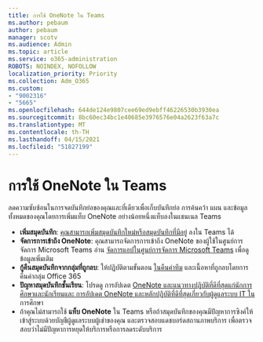 ```yaml
---
title: การใช้ OneNote ใน Teams
ms.author: pebaum
author: pebaum
manager: scotv
ms.audience: Admin
ms.topic: article
ms.service: o365-administration
ROBOTS: NOINDEX, NOFOLLOW
localization_priority: Priority
ms.collection: Adm_O365
ms.custom:
- "9002316"
- "5665"
ms.openlocfilehash: 644de124e9807cee69ed9ebff46226530b3930ea
ms.sourcegitcommit: 8bc60ec34bc1e40685e3976576e04a2623f63a7c
ms.translationtype: MT
ms.contentlocale: th-TH
ms.lasthandoff: 04/15/2021
ms.locfileid: "51827199"
---
```

# <a name="using-onenote-in-teams"></a>การใช้ OneNote ใน Teams

ลดความซับซ้อนในการจดบันทึกย่อของคุณและที่เดียวเพื่อเก็บบันทึกย่อ การค้นคว้า แผน และข้อมูลทั้งหมดของคุณโดยการเพิ่มแท็บ OneNote อย่างน้อยหนึ่งแท็บลงในแชนเนล Teams

- **เพิ่มสมุดบันทึก**: [คุณสามารถเพิ่มสมุดบันทึกใหม่หรือสมุดบันทึกที่มีอยู่](https://support.microsoft.com/office/add-a-onenote-notebook-to-teams-0ec78cc3-ba3b-4279-a88e-aa40af9865c2) ลงใน Teams ได้
- **จัดการการเข้าถึง OneNote**: คุณสามารถจัดการการเข้าถึง OneNote ของผู้ใช้ในศูนย์การจัดการ Microsoft Teams อ่าน [จัดการแอปในศูนย์การจัดการ Microsoft Teams](https://docs.microsoft.com/MicrosoftTeams/manage-apps) เพื่อดูข้อมูลเพิ่มเติม
- **กู้คืนสมุดบันทึกจากกลุ่มที่ถูกลบ**: ให้ปฏิบัติตามขั้นตอน [ในคืนค่าทีม](https://docs.microsoft.com/microsoftteams/archive-or-delete-a-team#restore-a-deleted-team) และเนื้อหาที่ถูกลบโดยการคืนค่ากลุ่ม Office 365
- **ปัญหาสมุดบันทึกชั้นเรียน**: โปรดดู การอัปเดต [OneNote และแนวทางปฏิบัติที่ดีที่สุดแก่นักการศึกษาและนักเรียน](https://support.office.com/article/onenote-update-and-best-practices-for-educators-and-students-dde775f0-8b06-4263-8b54-1e9ddc3dd146)[และ การอัปเดต OneNote และหลักปฏิบัติที่ดีที่สุดเกี่ยวกับผู้ดูแลระบบ IT ใน](https://support.office.com/article/onenote-update-and-best-practices-for-it-admins-in-education-9d78f2b2-5e25-4288-b597-b4ba463c7b46)การศึกษา
- ถ้าคุณไม่สามารถใช้ **แท็บ OneNote** ใน Teams หรือถ้าสมุดบันทึกของคุณมีปัญหาการซิงค์ให้เข้าสู่ระบบด้วยบัญชีผู้ดูแลระบบผู้เช่าของคุณ และตรวจสอบแดชบอร์ดสถานภาพบริการ [](https://docs.microsoft.com/office365/enterprise/view-service-health)เพื่อตรวจสอบว่าไม่มีปัญหาการหยุดให้บริการหรือการลดระดับบริการ
